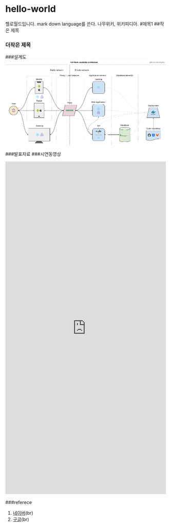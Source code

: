 # hello-world
헬로월드입니다.
mark down language를 쓴다.
나무위키, 위키피디아.
#제목1
##작은 제목
### 더작은 제목


###설계도
<img src="architecture1.jpg">

###발표자료
###시연동영상
<iframe width="500" height="1035" src="https://www.youtube.com/embed/8DcrMJ4_7Uc?list=RD8DcrMJ4_7Uc" title="여름이니까 시원하고 청량한 노래로 기분 업☀️🌊 𝗦𝘂𝗺𝗺𝗲𝗿 𝗽𝗼𝗽" frameborder="0" allow="accelerometer; autoplay; clipboard-write; encrypted-media; gyroscope; picture-in-picture; web-share" referrerpolicy="strict-origin-when-cross-origin" allowfullscreen></iframe>

###referece
1. [네이버](https://www.naver.com)(br)
2. [구글](https://www.google.com)(br)
